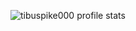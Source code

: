 ![tibuspike000 profile stats](https://github-readme-stats.vercel.app/api?username=tibuspike000&show_icons=true&theme=synthwave)
